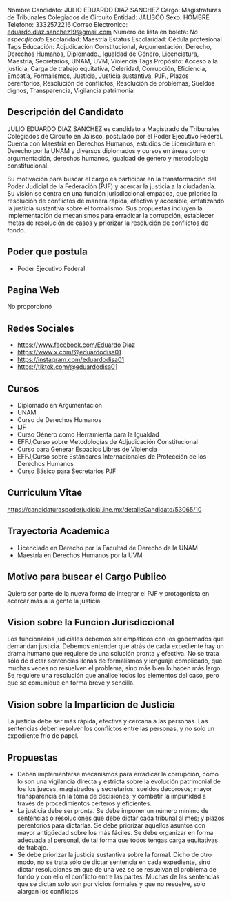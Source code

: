 Nombre Candidato: JULIO EDUARDO DIAZ SANCHEZ
Cargo: Magistraturas de Tribunales Colegiados de Circuito
Entidad: JALISCO
Sexo: HOMBRE
Telefono: 3332572216
Correo Electronico: eduardo.diaz.sanchez19@gmail.com
Numero de lista en boleta: *No especificado*
Escolaridad: Maestría
Estatus Escolaridad: Cédula profesional
Tags Educación: Adjudicación Constitucional, Argumentación, Derecho, Derechos Humanos, Diplomado., Igualdad de Género, Licenciatura, Maestría, Secretarios, UNAM, UVM, Violencia
Tags Propósito: Acceso a la justicia, Carga de trabajo equitativa, Celeridad, Corrupción, Eficiencia, Empatía, Formalismos, Justicia, Justicia sustantiva, PJF., Plazos perentorios, Resolución de conflictos, Resolución de problemas, Sueldos dignos, Transparencia, Vigilancia patrimonial


## Descripción del Candidato 

JULIO EDUARDO DIAZ SANCHEZ es candidato a Magistrado de Tribunales Colegiados de Circuito en Jalisco, postulado por el Poder Ejecutivo Federal. Cuenta con Maestría en Derechos Humanos, estudios de Licenciatura en Derecho por la UNAM y diversos diplomados y cursos en áreas como argumentación, derechos humanos, igualdad de género y metodología constitucional. 

Su motivación para buscar el cargo es participar en la transformación del Poder Judicial de la Federación (PJF) y acercar la justicia a la ciudadanía. Su visión se centra en una función jurisdiccional empática, que priorice la resolución de conflictos de manera rápida, efectiva y accesible, enfatizando la justicia sustantiva sobre el formalismo. Sus propuestas incluyen la implementación de mecanismos para erradicar la corrupción, establecer metas de resolución de casos y priorizar la resolución de conflictos de fondo.


## Poder que postula

- Poder Ejecutivo Federal


## Pagina Web

No proporcionó


## Redes Sociales

- https://www.facebook.com/Eduardo Diaz
- https://www.x.com/@eduardodisa01
- https://instagram.com/eduardodisa01
- https://tiktok.com/@eduardodisa01


## Cursos

- Diplomado en Argumentación
- UNAM
- Curso de Derechos Humanos
- IJF
- Curso Género como Herramienta para la Igualdad
- EFFJ,Curso sobre Metodologías de Adjudicación Constitucional
- Curso para Generar Espacios Libres de Violencia
- EFFJ,Curso sobre Estándares Internacionales de Protección de los Derechos Humanos
- Curso Básico para Secretarios PJF


## Curriculum Vitae

https://candidaturaspoderjudicial.ine.mx/detalleCandidato/53065/10


## Trayectoria Academica

- Licenciado en Derecho por la Facultad de Derecho de la UNAM
- Maestría en Derechos Humanos por la UVM


## Motivo para buscar el Cargo Publico

Quiero ser parte de la nueva forma de integrar el PJF y protagonista en acercar más a la gente la justicia.


## Vision sobre la Funcion Jurisdiccional

Los funcionarios judiciales debemos ser empáticos con los gobernados que demandan justicia. Debemos entender que atrás de cada expediente hay un drama humano que requiere de una solución pronta y efectiva. No se trata sólo de dictar sentencias llenas de formalismos y lenguaje complicado, que muchas veces no resuelven el problema, sino más bien lo hacen más largo. Se requiere una resolución que analice todos los elementos del caso, pero que se comunique en forma breve y sencilla.


## Vision sobre la Imparticion de Justicia

La justicia debe ser más rápida, efectiva y cercana a las personas. Las sentencias deben resolver los conflictos entre las personas, y no solo un expediente frio de papel.


## Propuestas

- Deben implementarse mecanismos para erradicar la corrupción, como lo son una vigilancia directa y estricta sobre la evolución patrimonial de los los jueces, magistrados y secretarios; sueldos decorosos; mayor transparencia en la toma de decisiones; y combatir la impunidad a través de procedimientos certeros y eficientes.
- La justicia debe ser pronta. Se debe imponer un número mínimo de sentencias o resoluciones que debe dictar cada tribunal al mes; y plazos perentorios para dictarlas. Se debe priorizar aquellos asuntos con mayor antigüedad sobre los más fáciles. Se debe organizar en forma adecuada al personal, de tal forma que todos tengas carga equitativas de trabajo.
- Se debe priorizar la justicia sustantiva sobre la formal. Dicho de otro modo, no se trata sólo de dictar sentencia en cada expediente, sino dictar resoluciones en que de una vez se se resuelvan el problema de fondo y con ello el conflicto entre las partes. Muchas de las sentencias que se dictan solo son por vicios formales y que no resuelve, solo alargan los conflictos

